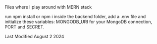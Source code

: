 Files where I play around with MERN stack

run npm install or npm i
inside the backend folder, add a .env file and initialize these variables: MONGODB_URI for your MongoDB connection, PORT and SECRET.

Last Modified August 2 2024